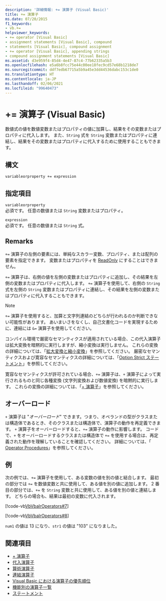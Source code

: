 ```yaml
---
description: '詳細情報: += 演算子 (Visual Basic)'
title: += 演算子
ms.date: 07/20/2015
f1_keywords:
- vb.+=
helpviewer_keywords:
- += operator [Visual Basic]
- assignment statements [Visual Basic], compound
- statements [Visual Basic], compound assignment
- += operator [Visual Basic], appending strings
- compound assignment statements [Visual Basic]
ms.assetid: d3e959f4-85d4-4e47-87c4-77b62335a5b3
ms.openlocfilehash: e5a6b8fcc75e44c00ee18fec9cd57e68b1218de7
ms.sourcegitcommit: ddf7edb67715a5b9a45e3dd44536dabc153c1de0
ms.translationtype: HT
ms.contentlocale: ja-JP
ms.lasthandoff: 02/06/2021
ms.locfileid: "99640473"
---
```

# <a name="-operator-visual-basic"></a>+= 演算子 (Visual Basic)

数値式の値を数値変数またはプロパティの値に加算し、結果をその変数またはプロパティに代入します。 また、`String` 式を `String` 変数またはプロパティに連結し、結果をその変数またはプロパティに代入するために使用することもできます。  
  
## <a name="syntax"></a>構文  
  
```vb  
variableorproperty += expression  
```  
  
## <a name="parts"></a>指定項目  

 `variableorproperty`  
 必須です。 任意の数値または `String` 変数またはプロパティ。  
  
 `expression`  
 必須です。 任意の数値または `String` 式。  
  
## <a name="remarks"></a>Remarks  

 `+=` 演算子の左側の要素には、単純なスカラー変数、プロパティ、または配列の要素を指定できます。 変数またはプロパティを [ReadOnly](../modifiers/readonly.md) にすることはできません。  
  
 `+=` 演算子は、右側の値を左側の変数またはプロパティに追加し、その結果を左側の変数またはプロパティに代入します。 `+=` 演算子を使用して、右側の `String` 式を左側の `String` 変数またはプロパティに連結し、その結果を左側の変数またはプロパティに代入することもできます。  
  
> [!NOTE]
> `+=` 演算子を使用すると、加算と文字列連結のどちらが行われるのか判断できない可能性があります。 あいまいさをなくし、自己文書化コードを実現するために、連結には `&=` 演算子を使用してください。  
  
 コンパイル環境で厳密なセマンティクスが適用されている場合、この代入演算子は拡大変換を暗黙的に実行しますが、縮小変換は実行しません。 これらの変換の詳細については、「[拡大変換と縮小変換](../../programming-guide/language-features/data-types/widening-and-narrowing-conversions.md)」を参照してください。 厳密なセマンティクスおよび寛容なセマンティクスの詳細については、「[Option Strict ステートメント](../statements/option-strict-statement.md)」を参照してください。  
  
 寛容なセマンティクスが許可されている場合、`+=` 演算子は、`+` 演算子によって実行されるものと同じ各種変換 (文字列変換および数値変換) を暗黙的に実行します。 これらの変換の詳細については、「[+ 演算子](addition-operator.md)」を参照してください。  
  
## <a name="overloading"></a>オーバーロード  

 `+` 演算子は "*オーバーロード*" できます。つまり、オペランドの型がクラスまたは構造体であるとき、そのクラスまたは構造体で、演算子の動作を再定義できます。 `+` 演算子をオーバーロードすると、`+=` 演算子の動作に影響します。 コードで、`+` をオーバーロードするクラスまたは構造体で `+=` を使用する場合は、再定義された動作を理解していることを確認してください。 詳細については、「 [Operator Procedures](../../programming-guide/language-features/procedures/operator-procedures.md)」を参照してください。  
  
## <a name="example"></a>例  

 次の例では、`+=` 演算子を使用して、ある変数の値を別の値と結合します。 最初の部分では `+=` を数値変数と共に使用して、ある値を別の値に追加します。 2 番目の部分では、`+=` を `String` 変数と共に使用して、ある値を別の値と連結します。 どちらの場合も、結果は最初の変数に代入されます。  
  
 [!code-vb[VbVbalrOperators#7](~/samples/snippets/visualbasic/VS_Snippets_VBCSharp/VbVbalrOperators/VB/Class1.vb#7)]  
  
 [!code-vb[VbVbalrOperators#8](~/samples/snippets/visualbasic/VS_Snippets_VBCSharp/VbVbalrOperators/VB/Class1.vb#8)]  
  
 `num1` の値は 13 になり、`str1` の値は "103" になりました。  
  
## <a name="see-also"></a>関連項目

- [+ 演算子](addition-operator.md)
- [代入演算子](assignment-operators.md)
- [算術演算子](arithmetic-operators.md)
- [連結演算子](concatenation-operators.md)
- [Visual Basic における演算子の優先順位](operator-precedence.md)
- [機能別の演算子一覧](operators-listed-by-functionality.md)
- [ステートメント](../../programming-guide/language-features/statements.md)
